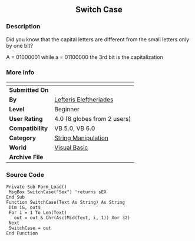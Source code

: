 ﻿<div align="center">

## Switch Case


</div>

### Description

Did you know that the capital letters are different from the small letters only by one bit?

A = 01000001 while a = 01100000 the 3rd bit is the capitalization
 
### More Info
 


<span>             |<span>
---                |---
**Submitted On**   |
**By**             |[Lefteris Eleftheriades](https://github.com/Planet-Source-Code/PSCIndex/blob/master/ByAuthor/lefteris-eleftheriades.md)
**Level**          |Beginner
**User Rating**    |4.0 (8 globes from 2 users)
**Compatibility**  |VB 5\.0, VB 6\.0
**Category**       |[String Manipulation](https://github.com/Planet-Source-Code/PSCIndex/blob/master/ByCategory/string-manipulation__1-5.md)
**World**          |[Visual Basic](https://github.com/Planet-Source-Code/PSCIndex/blob/master/ByWorld/visual-basic.md)
**Archive File**   |[](https://github.com/Planet-Source-Code/lefteris-eleftheriades-switch-case__1-62834/archive/master.zip)





### Source Code

```
Private Sub Form_Load()
 MsgBox SwitchCase("Sex") 'returns sEX
End Sub
Function SwitchCase(Text As String) As String
 Dim i&, out$
 For i = 1 To Len(Text)
   out = out & Chr(Asc(Mid(Text, i, 1)) Xor 32)
 Next
 SwitchCase = out
End Function
```

